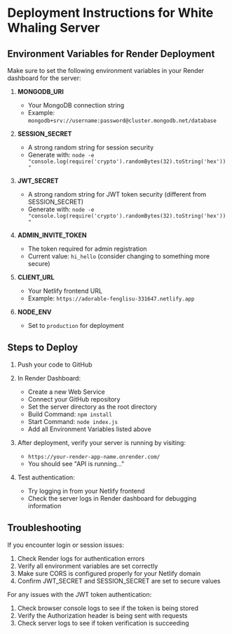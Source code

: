 # Deployment Instructions for White Whaling Server

## Environment Variables for Render Deployment

Make sure to set the following environment variables in your Render dashboard for the server:

1. **MONGODB_URI**
   - Your MongoDB connection string
   - Example: `mongodb+srv://username:password@cluster.mongodb.net/database`

2. **SESSION_SECRET**
   - A strong random string for session security
   - Generate with: `node -e "console.log(require('crypto').randomBytes(32).toString('hex'))"`

3. **JWT_SECRET**
   - A strong random string for JWT token security (different from SESSION_SECRET)
   - Generate with: `node -e "console.log(require('crypto').randomBytes(32).toString('hex'))"`

4. **ADMIN_INVITE_TOKEN**
   - The token required for admin registration
   - Current value: `hi_hello` (consider changing to something more secure)

5. **CLIENT_URL**
   - Your Netlify frontend URL
   - Example: `https://adorable-fenglisu-331647.netlify.app`

6. **NODE_ENV**
   - Set to `production` for deployment

## Steps to Deploy

1. Push your code to GitHub

2. In Render Dashboard:
   - Create a new Web Service
   - Connect your GitHub repository
   - Set the server directory as the root directory
   - Build Command: `npm install`
   - Start Command: `node index.js`
   - Add all Environment Variables listed above

3. After deployment, verify your server is running by visiting:
   - `https://your-render-app-name.onrender.com/`
   - You should see "API is running..."

4. Test authentication:
   - Try logging in from your Netlify frontend
   - Check the server logs in Render dashboard for debugging information

## Troubleshooting

If you encounter login or session issues:

1. Check Render logs for authentication errors
2. Verify all environment variables are set correctly
3. Make sure CORS is configured properly for your Netlify domain
4. Confirm JWT_SECRET and SESSION_SECRET are set to secure values

For any issues with the JWT token authentication:

1. Check browser console logs to see if the token is being stored
2. Verify the Authorization header is being sent with requests
3. Check server logs to see if token verification is succeeding
